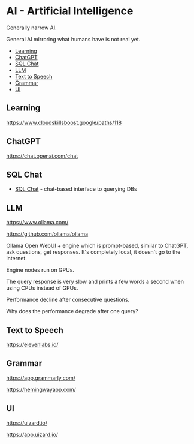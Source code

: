 # AI - Artificial Intelligence

Generally narrow AI.

General AI mirroring what humans have is not real yet.

<!-- INDEX_START -->
- [Learning](#learning)
- [ChatGPT](#chatgpt)
- [SQL Chat](#sql-chat)
- [LLM](#llm)
- [Text to Speech](#text-to-speech)
- [Grammar](#grammar)
- [UI](#ui)
<!-- INDEX_END -->

## Learning

https://www.cloudskillsboost.google/paths/118

## ChatGPT

https://chat.openai.com/chat

## SQL Chat

- [SQL Chat](https://github.com/sqlchat/sqlchat) - chat-based interface to querying DBs

## LLM

https://www.ollama.com/

https://github.com/ollama/ollama

Ollama Open WebUI + engine which is prompt-based, similar to ChatGPT, ask questions, get responses.
It's completely local, it doesn't go to the internet.

Engine nodes run on GPUs.

The query response is very slow and prints a few words a second when using CPUs instead of GPUs.

Performance decline after consecutive questions.

Why does the performance degrade after one query?

## Text to Speech

https://elevenlabs.io/

## Grammar

https://app.grammarly.com/

https://hemingwayapp.com/

## UI

https://uizard.io/

https://app.uizard.io/
